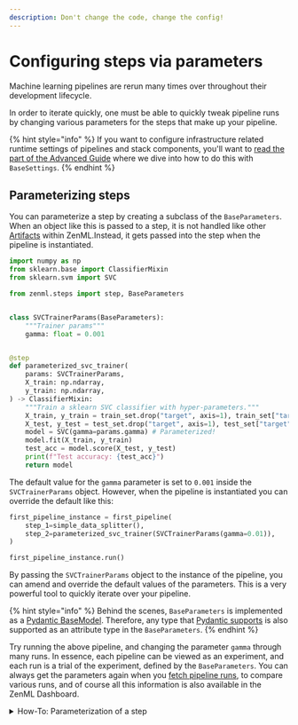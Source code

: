 ```yaml
---
description: Don't change the code, change the config!
---
```


# Configuring steps via parameters

Machine learning pipelines are rerun many times over throughout their development lifecycle.

In order to iterate quickly, one must be able to quickly tweak pipeline runs by
changing various parameters for the steps that make up your pipeline.

{% hint style="info" %}
If you want to configure infrastructure related runtime settings of pipelines and stack components,
you'll want to [read the part of the Advanced Guide](../../advanced-guide/pipelines/settings.md)
where we dive into how to do this with `BaseSettings`.
{% endhint %}

## Parameterizing steps

You can parameterize a step by creating a subclass of the `BaseParameters`. When
an object like this is passed to a step, it is not handled like other 
[Artifacts](../../starter-guide/pipelines/pipelines.md#artifacts-link-steps-in-pipelines) within ZenML.Instead, it gets passed into the step when the pipeline is instantiated.

```python
import numpy as np
from sklearn.base import ClassifierMixin
from sklearn.svm import SVC

from zenml.steps import step, BaseParameters


class SVCTrainerParams(BaseParameters):
    """Trainer params"""
    gamma: float = 0.001


@step
def parameterized_svc_trainer(
    params: SVCTrainerParams,
    X_train: np.ndarray,
    y_train: np.ndarray,
) -> ClassifierMixin:
    """Train a sklearn SVC classifier with hyper-parameters."""
    X_train, y_train = train_set.drop("target", axis=1), train_set["target"]
    X_test, y_test = test_set.drop("target", axis=1), test_set["target"]
    model = SVC(gamma=params.gamma) # Parameterized!
    model.fit(X_train, y_train)
    test_acc = model.score(X_test, y_test)
    print(f"Test accuracy: {test_acc}")
    return model
```

The default value for the `gamma` parameter is set to `0.001` inside the
`SVCTrainerParams` object. However, when the pipeline is instantiated you can
override the default like this:

```python
first_pipeline_instance = first_pipeline(
    step_1=simple_data_splitter(),
    step_2=parameterized_svc_trainer(SVCTrainerParams(gamma=0.01)),
)

first_pipeline_instance.run()
```

By passing the `SVCTrainerParams` object to the instance of the pipeline, you
can amend and override the default values of the parameters. This is a very
powerful tool to quickly iterate over your pipeline.

{% hint style="info" %}
Behind the scenes, `BaseParameters` is implemented as a 
[Pydantic BaseModel](https://pydantic-docs.helpmanual.io/usage/models/).
Therefore, any type that 
[Pydantic supports](https://pydantic-docs.helpmanual.io/usage/types/)
is also supported as an attribute type in the `BaseParameters`.
{% endhint %}

Try running the above pipeline, and changing the parameter `gamma` through many runs. 
In essence, each pipeline can be viewed as an experiment, and each run is a trial of 
the experiment, defined by the `BaseParameters`. You can always get the parameters again 
when you [fetch pipeline runs](./fetching-pipelines.md), to compare various
runs, and of course all this information is also available in the ZenML
Dashboard.

<details>
<summary>How-To: Parameterization of a step</summary>
A practical example of how you might parameterize a step is shown below. We can start with a version of a step that has yet to be parameterized. You can see how arguments for `gamma`, `C` and `kernel` are passed in and are hard-coded in the step definition.

```python
@step
def parameterized_svc_trainer(
    X_train: np.ndarray,
    y_train: np.ndarray,
) -> ClassifierMixin:
    """Train a sklearn SVC classifier."""
    model = SVC(gamma=0.001, C=2.5, kernel='rbf')
    model.fit(X_train, y_train)
    return model
```

If you are in the early stages of prototyping, you might want to quickly iterate
over different values for `gamma`, `C` and `kernel`. Moreover, you might want to
store these as specific hyperparameters that are tracked alongside the rest of
the artifacts stored by ZenML. This is where `BaseParameters` comes in handy.

```python
class SVCTrainerParams(BaseParameters):
    """Trainer params"""
    gamma: float = 0.001
    C: float = 1.0
    kernel: str = 'rbf'
```

Now, you can pass the `SVCTrainerParams` object to the step, and the values
inside the object will be used instead of the hard-coded values.

```python
@step
def parameterized_svc_trainer(
    params: SVCTrainerParams,
    X_train: np.ndarray,
    y_train: np.ndarray,
) -> ClassifierMixin:
    """Train a sklearn SVC classifier."""
    model = SVC(gamma=params.gamma, C=params.C, kernel=params.kernel)
    model.fit(X_train, y_train)
    return model
```

Finally, you can pass the `SVCTrainerParams` object to the instance of the
pipeline, and override the default values of the parameters.

```python
first_pipeline_instance = first_pipeline(
    step_1=data_loader(),
    step_2=parameterized_svc_trainer(SVCTrainerParams(gamma=0.01, C=2.5, kernel='linear')),
)
```

Parameterizing steps in ML pipelines is a crucial aspect of efficient and
effective machine learning. By separating the configuration from the code, data
scientists and machine learning engineers have greater control over the behavior
of each step in the pipeline. This makes it easier to tune and optimize each
step, as well as to reuse the code in different pipelines or experiments.
Additionally, parameterization helps to make the pipelines more robust and
reproducible, as the configuration can be stored and versioned alongside the
code. Ultimately, parameterizing steps in ML pipelines can lead to improved
model performance, reduced development time, and increased collaboration among
team members.
</details>
